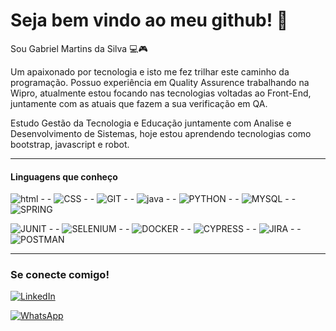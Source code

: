 # Seja bem vindo ao meu github! 👋

Sou Gabriel Martins da Silva 💻🎮

Um apaixonado por tecnologia e isto me fez trilhar este caminho da programação. Possuo experiência em Quality Assurence trabalhando na Wipro, atualmente estou focando nas 
tecnologias voltadas ao Front-End, juntamente com as atuais que fazem a sua verificação em QA.

Estudo Gestão da Tecnologia e Educação juntamente com Analise e Desenvolvimento de Sistemas, hoje
estou aprendendo tecnologias como bootstrap, javascript e robot.

---

#### Linguagens que conheço




![html](https://img.shields.io/badge/HTML5-E34F26?style=for-the-badge&logo=html5&logoColor=white)   - -  ![CSS](https://img.shields.io/badge/CSS3-1572B6?style=for-the-badge&logo=css3&logoColor=white) - - ![GIT](https://img.shields.io/badge/GIT-E34F26?style=for-the-badge&logo=git&logoColor=white) - - ![java](https://img.shields.io/badge/Java-ED8B00?style=for-the-badge&logo=java&logoColor=white) - - ![PYTHON](https://img.shields.io/badge/Python-1572B6?style=for-the-badge&logo=python&logoColor=black) - - ![MYSQL](https://img.shields.io/badge/MySQL-005C84?style=for-the-badge&logo=mysql&logoColor=white) - - ![SPRING](https://img.shields.io/badge/Spring-6DB33F?style=for-the-badge&logo=spring&logoColor=white)

![JUNIT](https://img.shields.io/badge/Junit5-25A162?style=for-the-badge&logo=junit5&logoColor=white) - - ![SELENIUM](https://img.shields.io/badge/Selenium-43B02A?style=for-the-badge&logo=Selenium&logoColor=white) - - ![DOCKER](https://img.shields.io/badge/Docker-2CA5E0?style=for-the-badge&logo=docker&logoColor=white) - - ![CYPRESS](https://img.shields.io/badge/Cypress-1702C?style=for-the-badge&logo=cypress&logoColor=white) - - ![JIRA](https://img.shields.io/badge/Jira-FF6900?style=for-the-badge&logo=Jira&logoColor=white) - - ![POSTMAN](https://img.shields.io/badge/Postman-FF6C37?style=for-the-badge&logo=Postman&logoColor=white)

---
### Se conecte comigo!

[![LinkedIn](https://img.shields.io/badge/linkedin-%230077B5.svg?style=for-the-badge&logo=linkedin&logoColor=white)](https://www.linkedin.com/in/gabrielmartinsdasilva "![LinkedIn](https://img.shields.io/badge/linkedin-%230077B5.svg?style=for-the-badge&logo=linkedin&logoColor=white)")


[![WhatsApp](https://img.shields.io/badge/WhatsApp-25D366?style=for-the-badge&logo=whatsapp&logoColor=white)](https://api.whatsapp.com/send?phone=48991869761&text=sua%20mensagem "![WhatsApp](https://img.shields.io/badge/WhatsApp-25D366?style=for-the-badge&logo=whatsapp&logoColor=white)")
